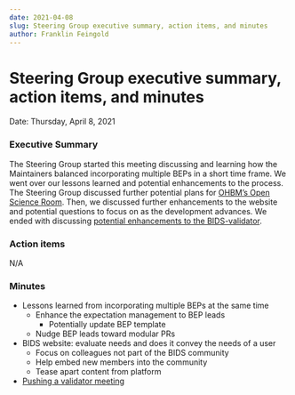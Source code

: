 ```yaml
---
date: 2021-04-08
slug: Steering Group executive summary, action items, and minutes
author: Franklin Feingold
---
```


# Steering Group executive summary, action items, and minutes

Date: Thursday, April 8, 2021

<!--more-->

### Executive Summary

The Steering Group started this meeting discussing and learning how the Maintainers balanced incorporating multiple BEPs in a short time frame. We went over our lessons learned and potential enhancements to the process. The Steering Group discussed further potential plans for [OHBM’s Open Science Room](https://ohbm.github.io/osr2021/). Then, we discussed further enhancements to the website and potential questions to focus on as the development advances. We ended with discussing [potential enhancements to the BIDS-validator](https://groups.google.com/g/bids-discussion/c/2LB6d-FMkZI).

### Action items

N/A

### Minutes

- Lessons learned from incorporating multiple BEPs at the same time
  - Enhance the expectation management to BEP leads
    - Potentially update BEP template
  - Nudge BEP leads toward modular PRs
- BIDS website: evaluate needs and does it convey the needs of a user
  - Focus on colleagues not part of the BIDS community
  - Help embed new members into the community
  - Tease apart content from platform
- [Pushing a validator meeting](https://groups.google.com/g/bids-discussion/c/2LB6d-FMkZI)
